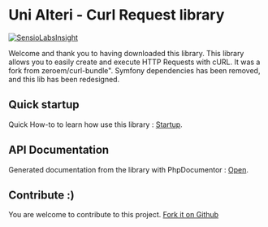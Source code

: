 Uni Alteri - Curl Request library
=================================

[![SensioLabsInsight](https://insight.sensiolabs.com/projects/2a14b3eb-a649-43a4-9d6a-7dd5aef8d02b/mini.png)](https://insight.sensiolabs.com/projects/2a14b3eb-a649-43a4-9d6a-7dd5aef8d02b)

Welcome and thank you to having downloaded this library. This library allows you to easily create and execute HTTP Requests with cURL. 
It was a fork from zeroem/curl-bundle". Symfony dependencies has been removed, and this lib has been redesigned.

Quick startup
-------------
Quick How-to to learn how use this library : [Startup](docs/quick-startup.md).

API Documentation
-----------------
Generated documentation from the library with PhpDocumentor : [Open](https://cdn.rawgit.com/UniAlteri/curl-request/master/docs/api/index.html).

Contribute :)
-------------

You are welcome to contribute to this project. [Fork it on Github](CONTRIBUTING.md)
